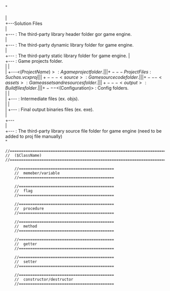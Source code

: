 "  
<Solution Folder>  
|  
+---Solution Files  
|  
+---<include> : The third-party library header folder gor game engine.  
|  
+---<dll> : The third-party dynamic library folder for game engine.  
|  
+---<lib> : The third-party static library folder for game engine.
|  
+---<projects> : Game projects folder.  
|	   	|  
|		+---<$(ProjectName)> : A game project folder.  
|		 		|  
|		 		+---Project Files : Such as .vcxproj  
|		 		|  
|		 		+---<source> : Game source code folder.  
|		 		|  
|		 		+---<assets> : Game assets and resources folder.  
|		 		|  
|		 		+---<output> : Build files folder.  
|		 		 		|  
|		 		 		+---<$(Configuration)> : Config folders.  
|		 		 		 		|  
|		 		 		 		+---<build> : Intermediate files (ex. objs).  
|		 		 		 		|  
|		 		 		 		+---<bin> :  Final output binaries files (ex. exe).  
|  
+---<docs>  
|  
+---<src> : The third-party library source file folder for game engine (need to be added to proj file manually)  
"  

	//====================================================================================
	//	($ClassName)
	//====================================================================================

		//==========================================
		//	memeber/variable
		//==========================================
		
		//==========================================
		//	flag
		//==========================================
		
		//==========================================
		//	procedure
		//==========================================

		//==========================================
		//	method
		//==========================================

		//==========================================
		//	getter
		//==========================================

		//==========================================
		//	setter
		//==========================================

		//==========================================
		//	constructor/destructor
		//==========================================
		
		